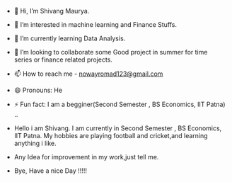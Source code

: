 - 👋 Hi, I’m Shivang Maurya.
- 👀 I’m interested in machine learning and Finance Stuffs.
- 🌱 I’m currently learning Data Analysis.
- 💞️ I’m looking to collaborate some Good project in summer for time series or finance related projects.
- 📫 How to reach me - nowayromad123@gmail.com
- 😄 Pronouns: He
- ⚡ Fun fact: I am a begginer(Second Semester , BS Economics, IIT Patna) ..

- Hello i am Shivang. I am currently in Second Semester , BS Economics, IIT Patna. My hobbies are playing football and cricket,and learning anything i like.
- Any Idea for improvement in my work,just tell me.
- Bye, Have a nice Day !!!!!

<!---
Romad012/Romad012 is a ✨ special ✨ repository because its `README.md` (this file) appears on your GitHub profile.
You can click the Preview link to take a look at your changes.
--->
